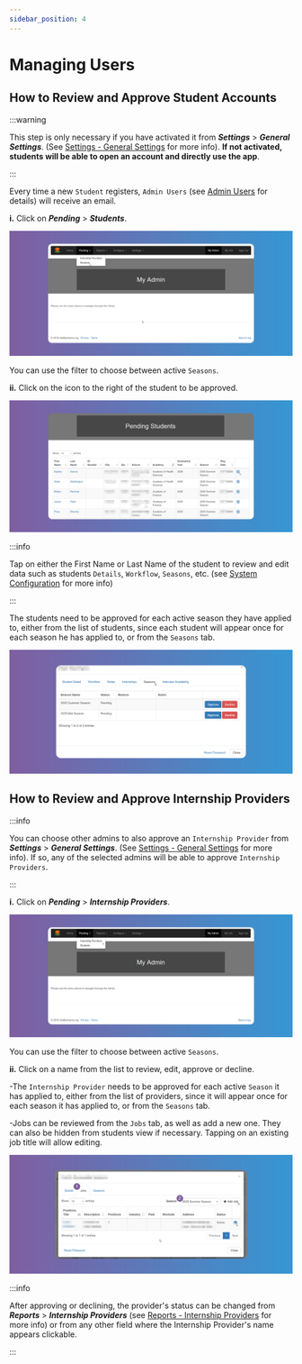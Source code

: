 ```yaml
---
sidebar_position: 4
---
```


# Managing Users

## How to Review and Approve Student Accounts

:::warning

This step is only necessary if you have activated it from **_Settings_** > **_General Settings_**. (See [Settings - General Settings](/school-admins/settings#general-settings) for more info). **If not activated, students will be able to open an account and directly use the app**.

:::

Every time a new `Student` registers, `Admin Users` (see [Admin Users](/school-admins/system-configuration#admin-users) for details) will receive an email.

**i.** Click on **_Pending_** > **_Students_**.

![Pending Students](images/pending-students.png)

You can use the filter to choose between active `Seasons`.

**ii.** Click on the icon to the right of the student to be approved.

![Approve Students](images/approve-students.png)

:::info

Tap on either the First Name or Last Name of the student to review and edit data such as students `Details`, `Workflow`, `Seasons`, etc. (see [System Configuration](/school-admins/system-configuration) for more info)

:::

The students need to be approved for each active season they have applied to, either from the list of students, since each student will appear once for each season he has applied to, or from the `Seasons` tab.

![Students Seasons Tab](images/approve-students-seasons-tab.png)

## How to Review and Approve Internship Providers

:::info

You can choose other admins to also approve an `Internship Provider` from **_Settings_** > **_General Settings_**. (See [Settings - General Settings](/school-admins/settings#general-settings) for more info). If so, any of the selected admins will be able to approve `Internship Providers`.

:::

**i.** Click on **_Pending_** > **_Internship Providers_**.

![Pending Provider](images/pending-provider.png)

You can use the filter to choose between active `Seasons`.

**ii.** Click on a name from the list to review, edit, approve or decline.

-The `Internship Provider` needs to be approved for each active `Season` it has applied to, either from the list of providers, since it will appear once for each season it has applied to, or from the `Seasons` tab.

-Jobs can be reviewed from the `Jobs` tab, as well as add a new one. They can also be hidden from students view if necessary. Tapping on an existing job title will allow editing.

![Provider Jobs Tab](images/provider-jobs-tab.png)

:::info

After approving or declining, the provider's status can be changed from **_Reports_** > **_Internship Providers_** (see [Reports - Internship Providers](/school-admins/reports#how-to-run-the-internship-providers-report) for more info) or from any other field where the Internship Provider's name appears clickable.

:::

